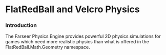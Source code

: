 # FlatRedBall and Velcro Physics

### Introduction

The Farseer Physics Engine provides powerful 2D physics simulations for games which need more realistic physics than what is offered in the FlatRedBall.Math.Geometry namespace.

&#x20;
